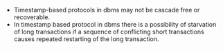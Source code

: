 - Timestamp-based protocols in dbms may not be cascade free or recoverable.
- In timestamp based protocol in dbms there is a possibility of starvation of long transactions if a sequence of conflicting short transactions causes repeated restarting of the long transaction.